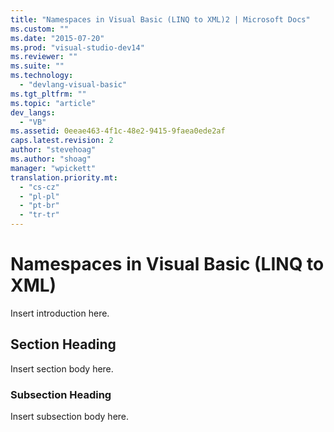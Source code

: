 ```yaml
---
title: "Namespaces in Visual Basic (LINQ to XML)2 | Microsoft Docs"
ms.custom: ""
ms.date: "2015-07-20"
ms.prod: "visual-studio-dev14"
ms.reviewer: ""
ms.suite: ""
ms.technology: 
  - "devlang-visual-basic"
ms.tgt_pltfrm: ""
ms.topic: "article"
dev_langs: 
  - "VB"
ms.assetid: 0eeae463-4f1c-48e2-9415-9faea0ede2af
caps.latest.revision: 2
author: "stevehoag"
ms.author: "shoag"
manager: "wpickett"
translation.priority.mt: 
  - "cs-cz"
  - "pl-pl"
  - "pt-br"
  - "tr-tr"
---
```

# Namespaces in Visual Basic (LINQ to XML)
Insert introduction here.  
  
## Section Heading  
 Insert section body here.  
  
### Subsection Heading  
 Insert subsection body here.